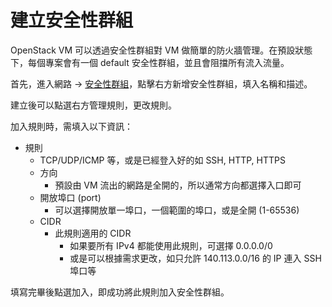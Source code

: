 # 建立安全性群組

OpenStack VM 可以透過安全性群組對 VM 做簡單的防火牆管理。在預設狀態下，每個專案會有一個 default 安全性群組，並且會阻擋所有流入流量。

首先，進入網路 -> [安全性群組](https://openstack.cloudnative.tw/project/security_groups/)，點擊右方新增安全性群組，填入名稱和描述。

建立後可以點選右方管理規則，更改規則。

加入規則時，需填入以下資訊：

- 規則
    - TCP/UDP/ICMP 等，或是已經登入好的如 SSH, HTTP, HTTPS
    - 方向
        - 預設由 VM 流出的網路是全開的，所以通常方向都選擇入口即可
    - 開放埠口 (port)
        - 可以選擇開放單一埠口，一個範圍的埠口，或是全開 (1-65536)
    - CIDR
        - 此規則適用的 CIDR
            - 如果要所有 IPv4 都能使用此規則，可選擇 0.0.0.0/0
            - 或是可以根據需求更改，如只允許 140.113.0.0/16 的 IP 連入 SSH 埠口等

填寫完畢後點選加入，即成功將此規則加入安全性群組。